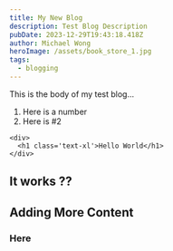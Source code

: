 ```yaml
---
title: My New Blog
description: Test Blog Description
pubDate: 2023-12-29T19:43:18.418Z
author: Michael Wong
heroImage: /assets/book_store_1.jpg
tags:
  - blogging
---
```

This is the body of my test blog...

1. Here is a number
2. Here is #2

```
<div>
  <h1 class='text-xl'>Hello World</h1>
</div>
```

## It works ??

## Adding More Content

### Here